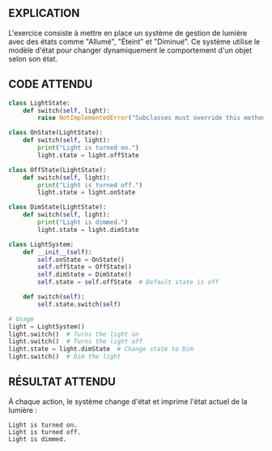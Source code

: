 ## EXPLICATION

L'exercice consiste à mettre en place un système de gestion de lumière avec des états comme "Allumé", "Éteint" et "Diminué". Ce système utilise le modèle d'état pour changer dynamiquement le comportement d'un objet selon son état.

## CODE ATTENDU

```python
class LightState:
    def switch(self, light):
        raise NotImplementedError("Subclasses must override this method.")

class OnState(LightState):
    def switch(self, light):
        print("Light is turned on.")
        light.state = light.offState

class OffState(LightState):
    def switch(self, light):
        print("Light is turned off.")
        light.state = light.onState

class DimState(LightState):
    def switch(self, light):
        print("Light is dimmed.")
        light.state = light.dimState

class LightSystem:
    def __init__(self):
        self.onState = OnState()
        self.offState = OffState()
        self.dimState = DimState()
        self.state = self.offState  # Default state is off

    def switch(self):
        self.state.switch(self)

# Usage
light = LightSystem()
light.switch()  # Turns the light on
light.switch()  # Turns the light off
light.state = light.dimState  # Change state to Dim
light.switch()  # Dim the light
```

## RÉSULTAT ATTENDU

À chaque action, le système change d'état et imprime l'état actuel de la lumière :

```
Light is turned on.
Light is turned off.
Light is dimmed.
```